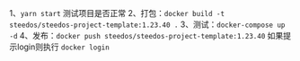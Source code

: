 1、`yarn start` 测试项目是否正常
2、打包：`docker build -t steedos/steedos-project-template:1.23.40 .`
3、测试：`docker-compose up -d`
4、发布：`docker push steedos/steedos-project-template:1.23.40` 如果提示login则执行 `docker login`